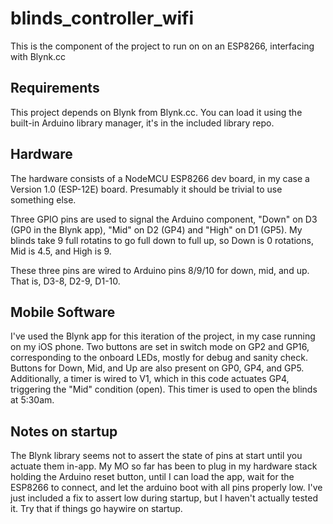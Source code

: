 # blinds_controller_wifi
This is the component of the project to run on on an ESP8266, interfacing with Blynk.cc

## Requirements
This project depends on Blynk from Blynk.cc. You can load it using the built-in Arduino library manager, it's in the included library repo.

## Hardware
The hardware consists of a NodeMCU ESP8266 dev board, in my case a Version 1.0 (ESP-12E) board. Presumably it should be trivial to use something else.

Three GPIO pins are used to signal the Arduino component, "Down" on D3 (GP0 in the Blynk app), "Mid" on D2 (GP4) and "High" on D1 (GP5). My blinds take 9 full rotatins to go full down to full up, so Down is 0 rotations, Mid is 4.5, and High is 9.

These three pins are wired to Arduino pins 8/9/10 for down, mid, and up. That is, D3-8, D2-9, D1-10.

## Mobile Software
I've used the Blynk app for this iteration of the project, in my case running on my iOS phone. Two buttons are set in switch mode on GP2 and GP16, corresponding to the onboard LEDs, mostly for debug and sanity check. Buttons for Down, Mid, and Up are also present on GP0, GP4, and GP5. Additionally, a timer is wired to V1, which in this code actuates GP4, triggering the "Mid" condition (open). This timer is used to open the blinds at 5:30am.

## Notes on startup
The Blynk library seems not to assert the state of pins at start until you actuate them in-app. My MO so far has been to plug in my hardware stack holding the Arduino reset button, until I can load the app, wait for the ESP8266 to connect, and let the arduino boot with all pins properly low. I've just included a fix to assert low during startup, but I haven't actually tested it. Try that if things go haywire on startup.
